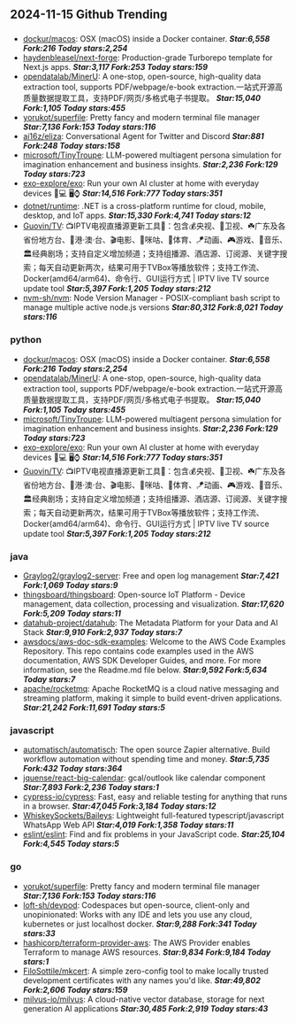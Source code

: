 ## 2024-11-15 Github Trending

### 
* [dockur/macos](https://github.com/dockur/macos): OSX (macOS) inside a Docker container. ***Star:6,558 Fork:216 Today stars:2,254***
* [haydenbleasel/next-forge](https://github.com/haydenbleasel/next-forge): Production-grade Turborepo template for Next.js apps. ***Star:3,117 Fork:253 Today stars:159***
* [opendatalab/MinerU](https://github.com/opendatalab/MinerU): A one-stop, open-source, high-quality data extraction tool, supports PDF/webpage/e-book extraction.一站式开源高质量数据提取工具，支持PDF/网页/多格式电子书提取。 ***Star:15,040 Fork:1,105 Today stars:455***
* [yorukot/superfile](https://github.com/yorukot/superfile): Pretty fancy and modern terminal file manager ***Star:7,136 Fork:153 Today stars:116***
* [ai16z/eliza](https://github.com/ai16z/eliza): Conversational Agent for Twitter and Discord ***Star:881 Fork:248 Today stars:158***
* [microsoft/TinyTroupe](https://github.com/microsoft/TinyTroupe): LLM-powered multiagent persona simulation for imagination enhancement and business insights. ***Star:2,236 Fork:129 Today stars:723***
* [exo-explore/exo](https://github.com/exo-explore/exo): Run your own AI cluster at home with everyday devices 📱💻 🖥️⌚ ***Star:14,516 Fork:777 Today stars:351***
* [dotnet/runtime](https://github.com/dotnet/runtime): .NET is a cross-platform runtime for cloud, mobile, desktop, and IoT apps. ***Star:15,330 Fork:4,741 Today stars:12***
* [Guovin/TV](https://github.com/Guovin/TV): 📺IPTV电视直播源更新工具🚀：包含💰央视、📡卫视、☘️广东及各省份地方台、🌊港·澳·台、🎬电影、🎥咪咕、🏀体育、🪁动画、🎮游戏、🎵音乐、🏛经典剧场；支持自定义增加频道；支持组播源、酒店源、订阅源、关键字搜索；每天自动更新两次，结果可用于TVBox等播放软件；支持工作流、Docker(amd64/arm64)、命令行、GUI运行方式 | IPTV live TV source update tool ***Star:5,397 Fork:1,205 Today stars:212***
* [nvm-sh/nvm](https://github.com/nvm-sh/nvm): Node Version Manager - POSIX-compliant bash script to manage multiple active node.js versions ***Star:80,312 Fork:8,021 Today stars:116***

### python
* [dockur/macos](https://github.com/dockur/macos): OSX (macOS) inside a Docker container. ***Star:6,558 Fork:216 Today stars:2,254***
* [opendatalab/MinerU](https://github.com/opendatalab/MinerU): A one-stop, open-source, high-quality data extraction tool, supports PDF/webpage/e-book extraction.一站式开源高质量数据提取工具，支持PDF/网页/多格式电子书提取。 ***Star:15,040 Fork:1,105 Today stars:455***
* [microsoft/TinyTroupe](https://github.com/microsoft/TinyTroupe): LLM-powered multiagent persona simulation for imagination enhancement and business insights. ***Star:2,236 Fork:129 Today stars:723***
* [exo-explore/exo](https://github.com/exo-explore/exo): Run your own AI cluster at home with everyday devices 📱💻 🖥️⌚ ***Star:14,516 Fork:777 Today stars:351***
* [Guovin/TV](https://github.com/Guovin/TV): 📺IPTV电视直播源更新工具🚀：包含💰央视、📡卫视、☘️广东及各省份地方台、🌊港·澳·台、🎬电影、🎥咪咕、🏀体育、🪁动画、🎮游戏、🎵音乐、🏛经典剧场；支持自定义增加频道；支持组播源、酒店源、订阅源、关键字搜索；每天自动更新两次，结果可用于TVBox等播放软件；支持工作流、Docker(amd64/arm64)、命令行、GUI运行方式 | IPTV live TV source update tool ***Star:5,397 Fork:1,205 Today stars:212***

### java
* [Graylog2/graylog2-server](https://github.com/Graylog2/graylog2-server): Free and open log management ***Star:7,421 Fork:1,069 Today stars:9***
* [thingsboard/thingsboard](https://github.com/thingsboard/thingsboard): Open-source IoT Platform - Device management, data collection, processing and visualization. ***Star:17,620 Fork:5,209 Today stars:11***
* [datahub-project/datahub](https://github.com/datahub-project/datahub): The Metadata Platform for your Data and AI Stack ***Star:9,910 Fork:2,937 Today stars:7***
* [awsdocs/aws-doc-sdk-examples](https://github.com/awsdocs/aws-doc-sdk-examples): Welcome to the AWS Code Examples Repository. This repo contains code examples used in the AWS documentation, AWS SDK Developer Guides, and more. For more information, see the Readme.md file below. ***Star:9,592 Fork:5,634 Today stars:7***
* [apache/rocketmq](https://github.com/apache/rocketmq): Apache RocketMQ is a cloud native messaging and streaming platform, making it simple to build event-driven applications. ***Star:21,242 Fork:11,691 Today stars:5***

### javascript
* [automatisch/automatisch](https://github.com/automatisch/automatisch): The open source Zapier alternative. Build workflow automation without spending time and money. ***Star:5,735 Fork:432 Today stars:364***
* [jquense/react-big-calendar](https://github.com/jquense/react-big-calendar): gcal/outlook like calendar component ***Star:7,893 Fork:2,236 Today stars:1***
* [cypress-io/cypress](https://github.com/cypress-io/cypress): Fast, easy and reliable testing for anything that runs in a browser. ***Star:47,045 Fork:3,184 Today stars:12***
* [WhiskeySockets/Baileys](https://github.com/WhiskeySockets/Baileys): Lightweight full-featured typescript/javascript WhatsApp Web API ***Star:4,019 Fork:1,358 Today stars:11***
* [eslint/eslint](https://github.com/eslint/eslint): Find and fix problems in your JavaScript code. ***Star:25,104 Fork:4,545 Today stars:5***

### go
* [yorukot/superfile](https://github.com/yorukot/superfile): Pretty fancy and modern terminal file manager ***Star:7,136 Fork:153 Today stars:116***
* [loft-sh/devpod](https://github.com/loft-sh/devpod): Codespaces but open-source, client-only and unopinionated: Works with any IDE and lets you use any cloud, kubernetes or just localhost docker. ***Star:9,288 Fork:341 Today stars:33***
* [hashicorp/terraform-provider-aws](https://github.com/hashicorp/terraform-provider-aws): The AWS Provider enables Terraform to manage AWS resources. ***Star:9,834 Fork:9,184 Today stars:1***
* [FiloSottile/mkcert](https://github.com/FiloSottile/mkcert): A simple zero-config tool to make locally trusted development certificates with any names you'd like. ***Star:49,802 Fork:2,606 Today stars:159***
* [milvus-io/milvus](https://github.com/milvus-io/milvus): A cloud-native vector database, storage for next generation AI applications ***Star:30,485 Fork:2,919 Today stars:43***
